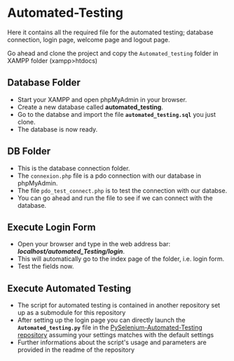 # Automated-Testing
Here it contains all the required file for the automated testing; database connection, login page, welcome page and logout page.

Go ahead and clone the project and copy the `Automated_testing` folder in XAMPP folder (xampp>htdocs)

## Database Folder
- Start your XAMPP and open phpMyAdmin in your browser.
- Create a new database called **automated_testing**.
- Go to the databse and import the file **`automated_testing.sql`** you just clone.
- The database is now ready.

## DB Folder
- This is the database connection folder.
- The `connexion.php` file is a pdo connection with our database in phpMyAdmin.
- The file `pdo_test_connect.php` is to test the connection with our databse.
- You can go ahead and run the file to see if we can connect with the database.

## Execute Login Form
-  Open your browser and type in the web address bar: ***localhost/automated_Testing/login***.
-  This will automatically go to the index page of the folder, i.e. login form.
-  Test the fields now.

## Execute Automated Testing
-  The script for automated testing is contained in another repository set up as a submodule for this repository
-  After setting up the login page you can directly launch the **`Automated_testing.py`** file in the [PySelenium-Automated-Testing repository](https://github.com/jnyavo/PySelenium-Automated-Testing) assuming your settings matches with the default settings
-  Further informations about the script's usage and parameters are provided in the readme of the repository 
